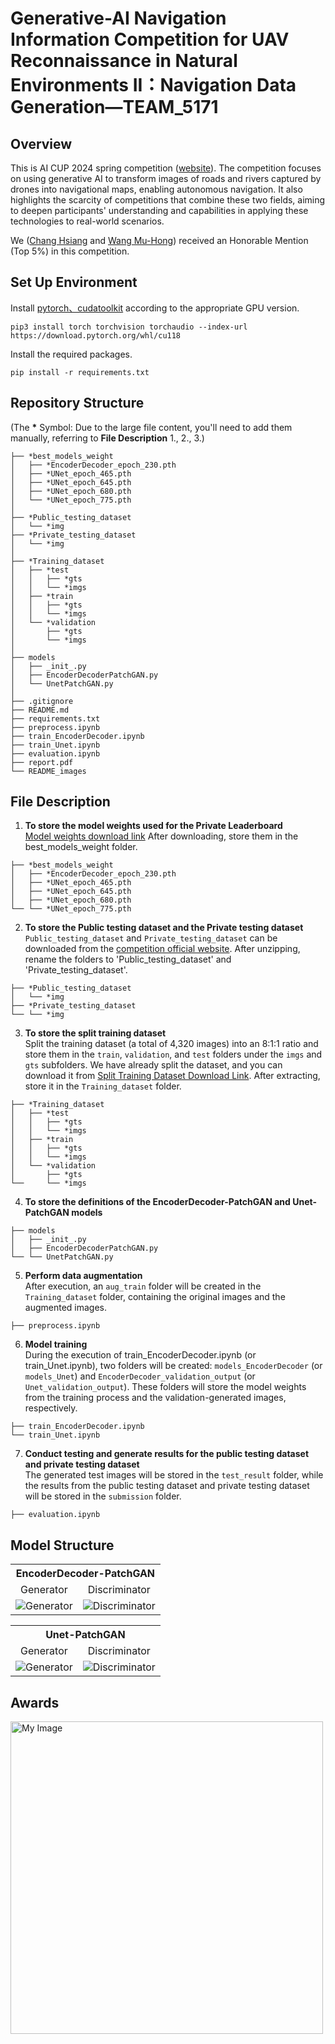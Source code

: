 # Generative-AI Navigation Information Competition for UAV Reconnaissance in Natural Environments II：Navigation Data Generation—TEAM_5171

## Overview
This is AI CUP 2024 spring competition ([website](https://tbrain.trendmicro.com.tw/Competitions/Details/35)). The competition focuses on using generative AI to transform images of roads and rivers captured by drones into navigational maps, enabling autonomous navigation. It also highlights the scarcity of competitions that combine these two fields, aiming to deepen participants' understanding and capabilities in applying these technologies to real-world scenarios.  

We ([Chang Hsiang](https://github.com/chsiang426) and [Wang Mu-Hong](https://github.com/allenw415)) received an Honorable Mention (Top 5%) in this competition.
## Set Up Environment
Install [pytorch、cudatoolkit](https://pytorch.org/) according to the appropriate GPU version.
```
pip3 install torch torchvision torchaudio --index-url https://download.pytorch.org/whl/cu118
```
Install the required packages.
```
pip install -r requirements.txt
```

## Repository Structure
(The **\*** Symbol: Due to the large file content, you'll need to add them manually, referring to **File Description** 1., 2., 3.)  
```
├── *best_models_weight
│   ├── *EncoderDecoder_epoch_230.pth
│   ├── *UNet_epoch_465.pth
│   ├── *UNet_epoch_645.pth
│   ├── *UNet_epoch_680.pth
│   └── *UNet_epoch_775.pth
│
├── *Public_testing_dataset
│   └── *img
├── *Private_testing_dataset
│   └── *img
│
├── *Training_dataset
│   ├── *test
│   │   ├── *gts
│   │   └── *imgs
│   ├── *train
│   │   ├── *gts
│   │   └── *imgs
│   └── *validation
│       ├── *gts
│       └── *imgs
│
├── models
│   ├── _init_.py
│   ├── EncoderDecoderPatchGAN.py
│   └── UnetPatchGAN.py
│
├── .gitignore
├── README.md
├── requirements.txt
├── preprocess.ipynb
├── train_EncoderDecoder.ipynb
├── train_Unet.ipynb
├── evaluation.ipynb
├── report.pdf
└── README_images
```

## File Description
1. **To store the model weights used for the Private Leaderboard**  
   [Model weights download link](https://drive.google.com/drive/folders/1-EiTXvRRYNAr4StBn47Q_sWFIwtV5o-c) After downloading, store them in the best_models_weight folder.
```
├── *best_models_weight
│   ├── *EncoderDecoder_epoch_230.pth
│   ├── *UNet_epoch_465.pth
│   ├── *UNet_epoch_645.pth
│   ├── *UNet_epoch_680.pth
└── └── *UNet_epoch_775.pth
```
2. **To store the Public testing dataset and the Private testing dataset**  
   ```Public_testing_dataset``` and ```Private_testing_dataset``` can be downloaded from the [competition official website](https://tbrain.trendmicro.com.tw/Competitions/Details/35). After unzipping, rename the folders to 'Public_testing_dataset' and 'Private_testing_dataset'.
```
├── *Public_testing_dataset
│   └── *img
├── *Private_testing_dataset
└── └── *img
```
3. **To store the split training dataset**  
   Split the training dataset (a total of 4,320 images) into an 8:1:1 ratio and store them in the ```train```, ```validation```, and ```test``` folders under the ```imgs``` and ```gts``` subfolders.
   We have already split the dataset, and you can download it from [Split Training Dataset Download Link](https://drive.google.com/drive/folders/1kpdUyI5xJUwnJnk_qU78NpusmoHFGszS). After extracting, store it in the ```Training_dataset``` folder.
```
├── *Training_dataset
│   ├── *test
│   │   ├── *gts
│   │   └── *imgs
│   ├── *train
│   │   ├── *gts
│   │   └── *imgs
│   └── *validation
│       ├── *gts
└──     └── *imgs
```
4. **To store the definitions of the EncoderDecoder-PatchGAN and Unet-PatchGAN models**
```
├── models
│   ├── _init_.py
│   ├── EncoderDecoderPatchGAN.py
└── └── UnetPatchGAN.py
```
5. **Perform data augmentation**  
   After execution, an ```aug_train``` folder will be created in the ```Training_dataset``` folder, containing the original images and the augmented images.
```
├── preprocess.ipynb
```
6. **Model training**  
   During the execution of train_EncoderDecoder.ipynb (or train_Unet.ipynb), two folders will be created: ```models_EncoderDecoder``` (or ```models_Unet```) and ```EncoderDecoder_validation_output``` (or ```Unet_validation_output```). These folders will store the model weights from the training process and the validation-generated images, respectively.
```
├── train_EncoderDecoder.ipynb
└── train_Unet.ipynb
```
7. **Conduct testing and generate results for the public testing dataset and private testing dataset**  
   The generated test images will be stored in the ```test_result``` folder, while the results from the public testing dataset and private testing dataset will be stored in the ```submission``` folder.
```
├── evaluation.ipynb
```

## Model Structure
<table>
  <tr>
    <th colspan="2" align="center">EncoderDecoder-PatchGAN</th>
  </tr>
  <tr>
    <td align="center">Generator</td>
    <td align="center">Discriminator</td>
  </tr>
  <tr>
    <td align="center"><img src="https://github.com/chsiang426/AICUP_GenerativeAI_II_2024/blob/main/README_images/generator_encoderdecoder.png" alt="Generator"></td>
    <td align="center"><img src="https://github.com/chsiang426/AICUP_GenerativeAI_II_2024/blob/main/README_images/discriminator_pix2pix.png" alt="Discriminator"></td>
  </tr>
</table>

<table>
  <tr>
    <th colspan="2" align="center">Unet-PatchGAN</th>
  </tr>
  <tr>
    <td align="center">Generator</td>
    <td align="center">Discriminator</td>
  </tr>
  <tr>
    <td align="center"><img src="https://github.com/chsiang426/AICUP_GenerativeAI_II_2024/blob/main/README_images/generator_pix2pix.png" alt="Generator"></td>
    <td align="center"><img src="https://github.com/chsiang426/AICUP_GenerativeAI_II_2024/blob/main/README_images/discriminator_pix2pix.png" alt="Discriminator"></td>
  </tr>
</table>

## Awards

<div style="display: flex; justify-content: space-between;">
   <a href="https://www.aicup.tw/post/%E3%80%90ai-cup-2024%E3%80%91%E5%BE%97%E7%8D%8E%E5%90%8D%E5%96%AE%EF%BC%8D%E4%BB%A5%E7%94%9F%E6%88%90%E5%BC%8Fai%E5%BB%BA%E6%A7%8B%E7%84%A1%E4%BA%BA%E6%A9%9F%E6%96%BC%E8%87%AA%E7%84%B6%E7%92%B0%E5%A2%83%E5%81%B5%E5%AF%9F%E6%99%82%E6%89%80%E9%9C%80%E4%B9%8B%E5%B0%8E%E8%88%AA%E8%B3%87%E8%A8%8A%E7%AB%B6%E8%B3%BD-ii%EF%BC%8D-%E5%B0%8E%E8%88%AA%E8%B3%87%E6%96%99%E7%94%9F%E6%88%90%E7%AB%B6%E8%B3%BD">
      <img src="https://github.com/chsiang426/AICUP_GenerativeAI_II_2024/blob/main/README_images/Awards1.png" alt="My Image" width="500px">
   </a>
</div>
